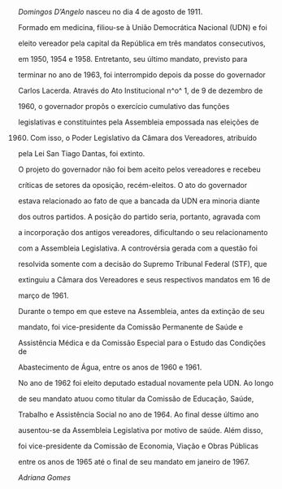 

*Domingos D’Angelo* nasceu no dia 4 de agosto de 1911.



Formado em medicina, filiou-se à União Democrática Nacional (UDN) e foi

eleito vereador pela capital da República em três mandatos consecutivos,

em 1950, 1954 e 1958. Entretanto, seu último mandato, previsto para

terminar no ano de 1963, foi interrompido depois da posse do governador

Carlos Lacerda. Através do Ato Institucional n^o^ 1, de 9 de dezembro de

1960, o governador propôs o exercício cumulativo das funções

legislativas e constituintes pela Assembleia empossada nas eleições de

1960. Com isso, o Poder Legislativo da Câmara dos Vereadores, atribuído

pela Lei San Tiago Dantas, foi extinto.



O projeto do governador não foi bem aceito pelos vereadores e recebeu

críticas de setores da oposição, recém-eleitos. O ato do governador

estava relacionado ao fato de que a bancada da UDN era minoria diante

dos outros partidos. A posição do partido seria, portanto, agravada com

a incorporação dos antigos vereadores, dificultando o seu relacionamento

com a Assembleia Legislativa. A controvérsia gerada com a questão foi

resolvida somente com a decisão do Supremo Tribunal Federal (STF), que

extinguiu a Câmara dos Vereadores e seus respectivos mandatos em 16 de

março de 1961.



Durante o tempo em que esteve na Assembleia, antes da extinção de seu

mandato, foi vice-presidente da Comissão Permanente de Saúde e

Assistência Médica e da Comissão Especial para o Estudo das Condições de

Abastecimento de Água, entre os anos de 1960 e 1961.



No ano de 1962 foi eleito deputado estadual novamente pela UDN. Ao longo

de seu mandato atuou como titular da Comissão de Educação, Saúde,

Trabalho e Assistência Social no ano de 1964. Ao final desse último ano

ausentou-se da Assembleia Legislativa por motivo de saúde. Além disso,

foi vice-presidente da Comissão de Economia, Viação e Obras Públicas

entre os anos de 1965 até o final de seu mandato em janeiro de 1967.



*Adriana Gomes*



